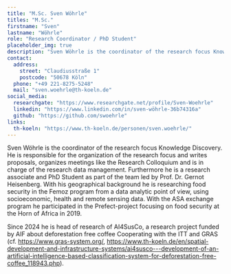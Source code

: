 ```yaml
---
title: "M.Sc. Sven Wöhrle"
titles: "M.Sc."
firstname: "Sven"
lastname: "Wöhrle"
role: "Research Coordinator / PhD Student"
placeholder_img: true
description: "Sven Wöhrle is the coordinator of the research focus Knowledge Discovery. He is responsible for the organization of the research focus and writes proposals, organizes meetings like the Research Colloquium and is in charge of the research data management."
contact:
  address:
    street: "Claudiusstraße 1"
    postcode: "50678 Köln"
  phone: "+49 221-8275-5248"
  mail: "sven.woehrle@th-koeln.de"
social_media:
  researchgate: "https://www.researchgate.net/profile/Sven-Woehrle"
  linkedin: "https://www.linkedin.com/in/sven-wöhrle-36b74316a"
  github: "https://github.com/swoehrle"
links:
  th-koeln: "https://www.th-koeln.de/personen/sven.woehrle/"
---
```

Sven Wöhrle is the coordinator of the research focus Knowledge Discovery. He is responsible for the organization of the research focus and writes proposals, organizes meetings like the Research Colloquium and is in charge of the research data management. Furthermore he is a research associate and PhD Student as part of the team led by Prof. Dr. Gernot Heisenberg. With his geographical background he is researching food security in the Femoz program from a data analytic point of view, using socioeconomic, health and remote sensing data. With the ASA exchange program he participated in the Prefect-project focusing on food security at the Horn of Africa in 2019. 

Since 2024 he is head of research of AI4SusCo, a research project funded by AIF about deforestation free coffee Cooperating with the ITT and GRAS (cf. https://www.gras-system.org/, https://www.th-koeln.de/en/spatial-development-and-infrastructure-systems/ai4susco---development-of-an-artificial-intelligence-based-classification-system-for-deforestation-free-coffee_118943.php).